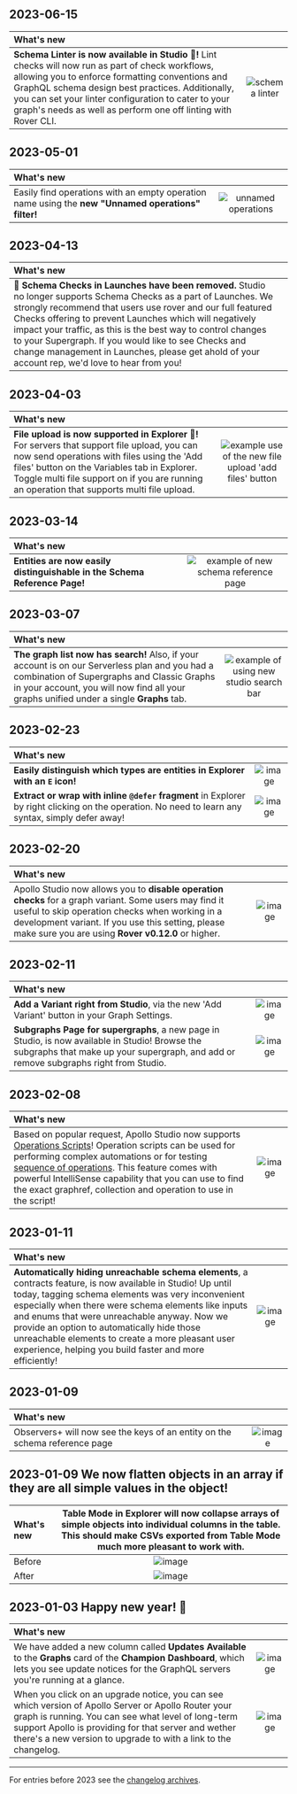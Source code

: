 [comment]: <> "NOTE! Ensure all images are added via the \[label\]\(link\) syntax!"

## 2023-06-15
| What's new | |
| :--------- | :-: |
| **Schema Linter is now available in Studio 🎉!** Lint checks will now run as part of check workflows, allowing you to enforce formatting conventions and GraphQL schema design best practices. Additionally, you can set your linter configuration to cater to your graph's needs as well as perform one off linting with Rover CLI.  | ![schema linter](https://github.com/apollographql/apollo-studio-community/assets/10705986/9115e72a-779d-481c-8872-c9ec6abc510a) |

## 2023-05-01
| What's new | |
| :--------- | :-: |
| Easily find operations with an empty operation name using the **new "Unnamed operations" filter!**| ![unnamed operations](https://user-images.githubusercontent.com/9868979/235502626-161eefd5-d2ba-47ed-aa50-43f58143342e.gif) |

## 2023-04-13
| What's new | |
| :--- | :-: |
| **📓 Schema Checks in Launches have been removed.** Studio no longer supports Schema Checks as a part of Launches. We strongly recommend that users use rover and our full featured Checks offering to prevent Launches which will negatively impact your traffic, as this is the best way to control changes to your Supergraph. If you would like to see Checks and change management in Launches, please get ahold of your account rep, we'd love to hear from you! | |

## 2023-04-03
| What's new | |
| :--- | :-: |
| **File upload is now supported in Explorer 🎉!** For servers that support file upload, you can now send operations with files using the 'Add files' button on the Variables tab in Explorer. Toggle multi file support on if you are running an operation that supports multi file upload.| ![example use of the new file upload 'add files' button](https://user-images.githubusercontent.com/14367451/229630103-9070ac8e-174d-4168-a362-d59548d06802.png) |


## 2023-03-14
| What's new | |
| :--- | :-: |
| **Entities are now easily distinguishable in the Schema Reference Page!** | ![example of new schema reference page](https://user-images.githubusercontent.com/24704789/224794960-3854bc34-6777-4a51-a1a1-d56f64c517aa.png) |

## 2023-03-07
| What's new | |
| :--- | :-: |
| **The graph list now has search!** Also, if your account is on our Serverless plan and you had a combination of Supergraphs and Classic Graphs in your account, you will now find all your graphs unified under a single **Graphs** tab. | ![example of using new studio search bar](https://user-images.githubusercontent.com/5922187/223514626-fc6eba25-fdae-42ad-a927-928b5c75745a.gif) |

## 2023-02-23
| What's new | |
| :--------- | :-: |
| **Easily distinguish which types are entities in Explorer with an `E` icon!**| ![image](https://user-images.githubusercontent.com/86634858/221050891-627be4aa-6d4a-4087-8d0c-ec897a8627db.png)
| **Extract or wrap with inline `@defer` fragment** in Explorer by right clicking on the operation. No need to learn any syntax, simply defer away! | ![image](https://user-images.githubusercontent.com/86634858/218832989-b82c034e-dab9-4a44-b2a6-f4a6c9a8e278.png)

## 2023-02-20
| What's new | |
| :--------- | :-: |
| Apollo Studio now allows you to **disable operation checks** for a graph variant. Some users may find it useful to skip operation checks when working in a development variant. If you use this setting, please make sure you are using **Rover v0.12.0** or higher.    | ![image](https://user-images.githubusercontent.com/9286598/219827562-a5eb5d55-7260-4112-a361-3564a1d10844.png)

## 2023-02-11
| What's new | |
| :--------- | :-: |
| **Add a Variant right from Studio**, via the new 'Add Variant' button in your Graph Settings. | ![image](https://user-images.githubusercontent.com/14367451/218590889-d8aaa9d8-f11f-4c54-8b2d-18c880798e8a.png)
| **Subgraphs Page for supergraphs**, a new page in Studio, is now available in Studio! Browse the subgraphs that make up your supergraph, and add or remove subgraphs right from Studio. | ![image](https://user-images.githubusercontent.com/14367451/218590885-2fa01e5b-cce2-4440-a377-d18611847698.png)

## 2023-02-08
| What's new | |
| :--------- | :-: |
| Based on popular request, Apollo Studio now supports [Operations Scripts](https://www.apollographql.com/docs/graphos/explorer/connecting-authenticating/#operation-scripts)! Operation scripts can be used for performing complex automations or for testing [sequence of operations](https://www.apollographql.com/docs/graphos/explorer/connecting-authenticating#chaining-operations). This feature comes with powerful IntelliSense capability that you can use to find the exact graphref, collection and operation to use in the script! |![image](https://user-images.githubusercontent.com/86634858/218589899-e97f7eb2-2fb9-450c-9b2a-48fa1d5073f0.png)


## 2023-01-11
| What's new | |
| :--------- | :-: |
| **Automatically hiding unreachable schema elements**, a contracts feature, is now available in Studio! Up until today, tagging schema elements was very inconvenient especially when there were schema elements like inputs and enums that were unreachable anyway. Now we provide an option to automatically hide those unreachable elements to create a more pleasant user experience, helping you build faster and more efficiently!   | ![image](https://user-images.githubusercontent.com/10705986/213568890-6b0543e1-6c88-45de-b480-52bf82c7ff5a.png)

## 2023-01-09
| What's new | |
| :--------- | :-: |
| Observers+ will now see the keys of an entity on the schema reference page   | ![image](https://user-images.githubusercontent.com/3953093/211340734-9c979f70-75e0-4bcd-8dc8-289b406c2e4c.png)

## 2023-01-09 We now flatten objects in an array if they are all simple values in the object!
| What's new | **Table Mode** in Explorer will now collapse arrays of simple objects into individual columns in the table. This should make CSVs exported from Table Mode much more pleasant to work with. | 
| :--------- | :-: |
| Before | ![image](https://user-images.githubusercontent.com/3953093/209742555-a01f5e1d-f3a7-4f91-aa13-d6dc1c67887f.png) |
| After | ![image](https://user-images.githubusercontent.com/3953093/209742580-99d73a06-e941-4127-b8f9-07af457269c1.png)

## 2023-01-03 Happy new year! 🥳
| What's new | |
| :--------- | :-: |
| We have added a new column called **Updates Available** to the **Graphs** card of the **Champion Dashboard**, which lets you see update notices for the GraphQL servers you're running at a glance.  | ![image](https://user-images.githubusercontent.com/5922187/210436128-ddc665c1-2ba3-4383-9ab6-21310bd04a46.png) |
| When you click on an upgrade notice, you can see which version of Apollo Server or Apollo Router your graph is running. You can see what level of long-term support Apollo is providing for that server and wether there's a new version to upgrade to with a link to the changelog. | ![image](https://user-images.githubusercontent.com/5922187/210436038-4399cd5b-19fd-42ed-b644-40f03bc64dd2.png)

---
For entries before 2023 see the [changelog archives](https://github.com/apollographql/apollo-studio-community/tree/main/changelog-archives).
